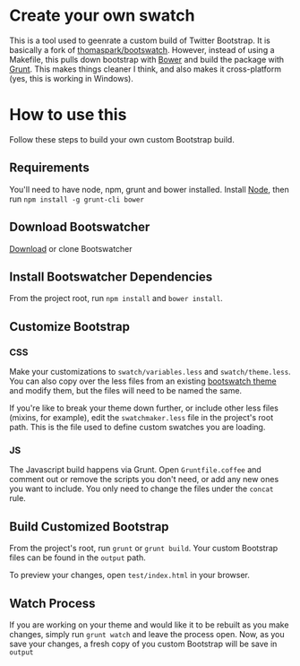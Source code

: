 # Create your own swatch

This is a tool used to geenrate a custom build of Twitter Bootstrap. It is basically a fork of [thomaspark/bootswatch](https://github.com/thomaspark/bootswatch). However, instead of using a Makefile, this pulls down bootstrap with [Bower](http://bower.io) and build the package with [Grunt](http://gruntjs.com). This makes things cleaner I think, and also makes it cross-platform (yes, this is working in Windows).

# How to use this

Follow these steps to build your own custom Bootstrap build.

## Requirements

You'll need to have node, npm, grunt and bower installed. Install [Node](http://nodejs.org), then run `npm install -g grunt-cli bower`

## Download Bootswatcher

[Download](https://github.com/w33ble/bootswatcher/archive/master.zip) or clone Bootswatcher

## Install Bootswatcher Dependencies

From the project root, run `npm install` and `bower install`.

## Customize Bootstrap

### CSS

Make your customizations to `swatch/variables.less` and `swatch/theme.less`. You can also copy over the less files from an existing [bootswatch theme](http://bootswatch.com/) and modify them, but the files will need to be named the same.

If you're like to break your theme down further, or include other less files (mixins, for example), edit the `swatchmaker.less` file in the project's root path. This is the file used to define custom swatches you are loading.

### JS

The Javascript build happens via Grunt. Open `Gruntfile.coffee` and comment out or remove the scripts you don't need, or add any new ones you want to include. You only need to change the files under the `concat` rule.

## Build Customized Bootstrap

From the project's root, run `grunt` or `grunt build`. Your custom Bootstrap files can be found in the `output` path.

To preview your changes, open `test/index.html` in your browser.

## Watch Process

If you are working on your theme and would like it to be rebuilt as you make changes, simply run `grunt watch` and leave the process open. Now, as you save your changes, a fresh copy of you custom Bootstrap will be save in `output`